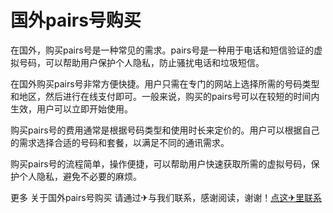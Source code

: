 # 国外pairs号购买

在国外，购买pairs号是一种常见的需求。pairs号是一种用于电话和短信验证的虚拟号码，可以帮助用户保护个人隐私，防止骚扰电话和垃圾短信。

在国外购买pairs号非常方便快捷。用户只需在专门的网站上选择所需的号码类型和地区，然后进行在线支付即可。一般来说，购买的pairs号可以在较短的时间内生效，用户可以立即开始使用。

购买pairs号的费用通常是根据号码类型和使用时长来定价的。用户可以根据自己的需求选择合适的号码和套餐，以满足不同的通讯需求。

购买pairs号的流程简单，操作便捷，可以帮助用户快速获取所需的虚拟号码，保护个人隐私，避免不必要的麻烦。

更多 关于国外pairs号购买 请通过✈与我们联系，感谢阅读，谢谢！[点这✈里联系](https://w.k02.cc)